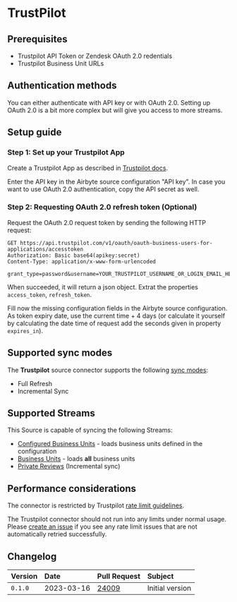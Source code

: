 # TrustPilot

## Prerequisites

- Trustpilot API Token or Zendesk OAuth 2.0 redentials
- Trustpilot Business Unit URLs

## Authentication methods

You can either authenticate with API key or with OAuth 2.0. Setting up OAuth 2.0 is a bit more
complex but will give you access to more streams.

## Setup guide

### Step 1: Set up your Trustpilot App

Create a Trustpilot App as described in
[Trustpilot docs](https://support.trustpilot.com/hc/en-us/articles/207309867-Getting-started-with-Trustpilot-s-APIs).

Enter the API key in the Airbyte source configuration "API key". In case you want to use OAuth 2.0
authentication, copy the API secret as well.

### Step 2: Requesting OAuth 2.0 refresh token (Optional)

Request the OAuth 2.0 request token by sending the following HTTP request:

```http
GET https://api.trustpilot.com/v1/oauth/oauth-business-users-for-applications/accesstoken
Authorization: Basic base64(apikey:secret)
Content-Type: application/x-www-form-urlencoded

grant_type=password&username=YOUR_TRUSTPILOT_USERNAME_OR_LOGIN_EMAIL_HERE&password=YOUR_TRUSTPILOT_PASSWORD_HERE
```

When succeeded, it will return a json object. Extrat the properties `access_token`, `refresh_token`.

Fill now the missing configuration fields in the Airbyte source configuration. As token expiry date,
use the current time + 4 days (or calculate it yourself by calculating the date time of request add
the seconds given in property `expires_in`).

## Supported sync modes

The **Trustpilot** source connector supports the following
[sync modes](https://docs.airbyte.com/cloud/core-concepts#connection-sync-modes):

- Full Refresh
- Incremental Sync

## Supported Streams

This Source is capable of syncing the following Streams:

- [Configured Business Units](<https://documentation-apidocumentation.trustpilot.com/business-units-api-(public)#find-a-business-unit>) -
  loads business units defined in the configuration
- [Business Units](<https://documentation-apidocumentation.trustpilot.com/business-units-api-(public)#get-a-list-of-all-business-units>) -
  loads **all** business units
- [Private Reviews](https://documentation-apidocumentation.trustpilot.com/business-units-api#business-unit-private-reviews)
  \(Incremental sync\)

## Performance considerations

The connector is restricted by Trustpilot
[rate limit guidelines](https://documentation-apidocumentation.trustpilot.com/#LimitRates).

The Trustpilot connector should not run into any limits under normal usage. Please
[create an issue](https://github.com/airbytehq/airbyte/issues) if you see any rate limit issues that
are not automatically retried successfully.

## Changelog

| Version | Date       | Pull Request                                             | Subject         |
| :------ | :--------- | :------------------------------------------------------- | :-------------- |
| `0.1.0` | 2023-03-16 | [24009](https://github.com/airbytehq/airbyte/pull/24009) | Initial version |
